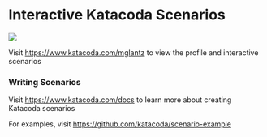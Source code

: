 # Interactive Katacoda Scenarios

[![](http://shields.katacoda.com/katacoda/mglantz/count.svg)](https://www.katacoda.com/mglantz "Get your profile on Katacoda.com")

Visit https://www.katacoda.com/mglantz to view the profile and interactive scenarios

### Writing Scenarios
Visit https://www.katacoda.com/docs to learn more about creating Katacoda scenarios

For examples, visit https://github.com/katacoda/scenario-example
